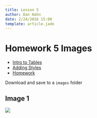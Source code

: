 ```yaml
---
title: Lesson 5
author: Dan Hahn
date: 2/24/2016 15:00
template: article.jade
---
```


# Homework 5 Images

* [Intro to Tables]()
* [Adding Styles](styles.html)
* [Homework](homework.html)

Download and save to a `images` folder

## Image 1
![](images/lake-effect.png)

